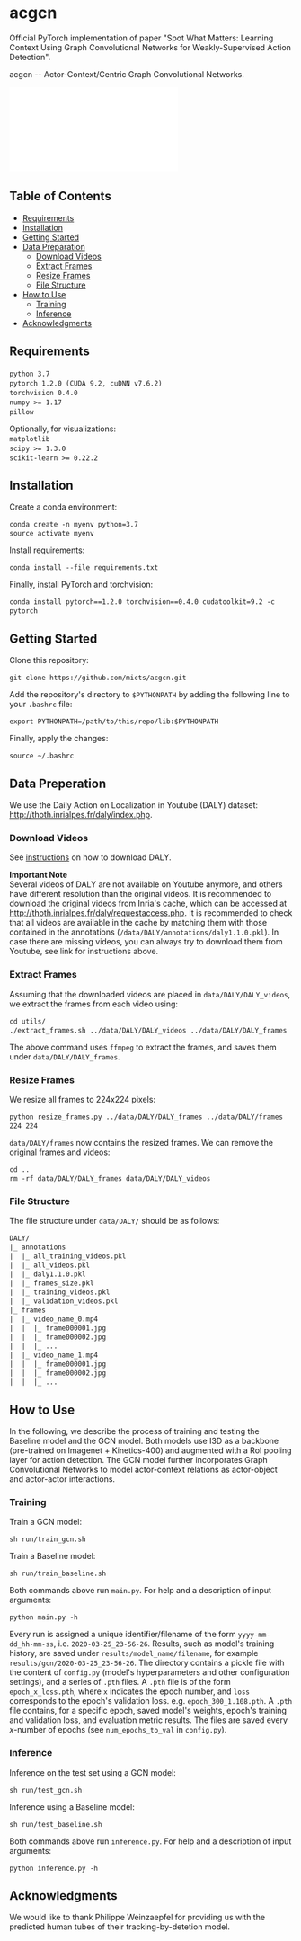# acgcn

Official PyTorch implementation of paper "Spot What Matters: Learning Context Using Graph Convolutional Networks for Weakly-Supervised Action Detection".

acgcn -- Actor-Context/Centric Graph Convolutional Networks. 

![Screenshot](framework_overview.pdf?raw=true)

## Table of Contents  
* [Requirements](#requirements)  
* [Installation](#installation)
* [Getting Started](#gettingstarted)
* [Data Preparation](#datapreparation)
  * [Download Videos](#downloadvideos)
  * [Extract Frames](#extractframes)
  * [Resize Frames](#resizeframes)
  * [File Structure](#filestructure)
* [How to Use](#howtouse)
  * [Training](#training)
  * [Inference](#inference)
* [Acknowledgments](#acknowledgments)


## Requirements<a name="requirements"/>          

`python 3.7`  
`pytorch 1.2.0 (CUDA 9.2, cuDNN v7.6.2)`  
`torchvision 0.4.0`    
`numpy >= 1.17`  
`pillow`

Optionally, for visualizations:  
`matplotlib`    
`scipy >= 1.3.0`       
`scikit-learn >= 0.22.2`     


## Installation<a name="installation"/>      

Create a conda environment:

```
conda create -n myenv python=3.7
source activate myenv
```

Install requirements:

```
conda install --file requirements.txt
```

Finally, install PyTorch and torchvision:

```
conda install pytorch==1.2.0 torchvision==0.4.0 cudatoolkit=9.2 -c pytorch
```


## Getting Started<a name="gettingstarted"/>      

Clone this repository:

``` 
git clone https://github.com/micts/acgcn.git
```

Add the repository's directory to `$PYTHONPATH` by adding the following line to your `.bashrc` file:

```
export PYTHONPATH=/path/to/this/repo/lib:$PYTHONPATH
```

Finally, apply the changes:

```
source ~/.bashrc
```

## Data Preperation<a name="datapreparation"/>          

We use the Daily Action on Localization in Youtube (DALY) dataset: http://thoth.inrialpes.fr/daly/index.php.


### Download Videos<a name="downloadvideos"/>     

See [instructions](http://thoth.inrialpes.fr/daly/getdaly.php) on how to download DALY.

**Important Note**    
Several videos of DALY are not available on Youtube anymore, and others have different resolution than the original videos. It is recommended to download the original videos from Inria's cache, which can be accessed at http://thoth.inrialpes.fr/daly/requestaccess.php. It is recommended to check that all videos are available in the cache by matching them with those contained in the annotations (`/data/DALY/annotations/daly1.1.0.pkl`). In case there are missing videos, you can always try to download them from Youtube, see link for instructions above.


### Extract Frames<a name="extractframes"/>        

Assuming that the downloaded videos are placed in `data/DALY/DALY_videos`, we extract the frames from each video using:

```
cd utils/
./extract_frames.sh ../data/DALY/DALY_videos ../data/DALY/DALY_frames 
```

The above command uses `ffmpeg` to extract the frames, and saves them under `data/DALY/DALY_frames`.


### Resize Frames<a name="resizeframes"/>    

We resize all frames to 224x224 pixels:

```
python resize_frames.py ../data/DALY/DALY_frames ../data/DALY/frames 224 224
```

`data/DALY/frames` now contains the resized frames. We can remove the original frames and videos:

``` 
cd ..
rm -rf data/DALY/DALY_frames data/DALY/DALY_videos
```


### File Structure<a name="filestructure"/>    

The file structure under `data/DALY/` should be as follows:

```
DALY/
|_ annotations
|  |_ all_training_videos.pkl
|  |_ all_videos.pkl
|  |_ daly1.1.0.pkl
|  |_ frames_size.pkl
|  |_ training_videos.pkl
|  |_ validation_videos.pkl
|_ frames  
|  |_ video_name_0.mp4
|  |  |_ frame000001.jpg
|  |  |_ frame000002.jpg
|  |  |_ ...
|  |_ video_name_1.mp4
|  |  |_ frame000001.jpg
|  |  |_ frame000002.jpg
|  |  |_ ...
```


## How to Use<a name="howtouse"/>    

In the following, we describe the process of training and testing the Baseline model and the GCN model. Both models use I3D as a backbone (pre-trained on Imagenet + Kinetics-400) and augmented with a RoI pooling layer for action detection. The GCN model further incorporates Graph Convolutional Networks to model actor-context relations as actor-object and actor-actor interactions.   

### Training<a name="training"/>    

Train a GCN model:
```
sh run/train_gcn.sh
```

Train a Baseline model:
```
sh run/train_baseline.sh
```

Both commands above run `main.py`. For help and a description of input arguments:

```
python main.py -h
```

Every run is assigned a unique identifier/filename of the form `yyyy-mm-dd_hh-mm-ss`, i.e. `2020-03-25_23-56-26`. Results, such as model's training history, are saved under `results/model_name/filename`, for example `results/gcn/2020-03-25_23-56-26`. The directory contains a pickle file with the content of `config.py` (model's hyperparameters and other configuration settings), and a series of `.pth` files. A `.pth` file is of the form `epoch_x_loss.pth`, where `x` indicates the epoch number, and `loss` corresponds to the epoch's validation loss. e.g. `epoch_300_1.108.pth`. A `.pth` file contains, for a specific epoch, saved model's weights, epoch's training and validation loss, and evaluation metric results. The files are saved every *x*-number of epochs (see `num_epochs_to_val` in `config.py`). 


### Inference<a name="inference"/>      

Inference on the test set using a GCN model:

```
sh run/test_gcn.sh
```

Inference using a Baseline model:

```
sh run/test_baseline.sh
```

Both commands above run `inference.py`. For help and a description of input arguments:

```
python inference.py -h
```






## Acknowledgments<a name="acknowledgments"/>    

We would like to thank Philippe Weinzaepfel for providing us with the predicted human tubes of their tracking-by-detetion model.










